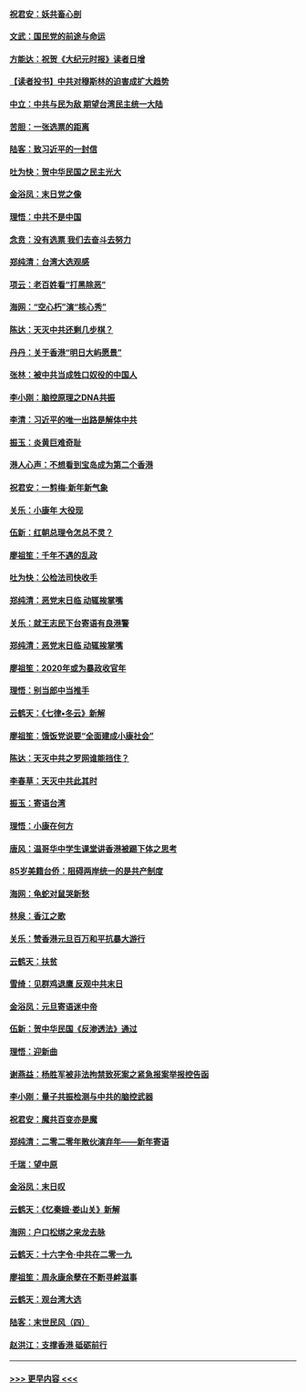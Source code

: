 #### [祝君安：妖共畜心剖](../pages/nsc993/n11794273.md?t=01151811) 
#### [文武：国民党的前途与命运](../pages/nsc993/n11794198.md?t=01151811) 
#### [方能达：祝贺《大纪元时报》读者日增](../pages/nsc993/n11793807.md?t=01151811) 
#### [【读者投书】中共对穆斯林的迫害成扩大趋势](../pages/nsc993/n11791371.md?t=01151811) 
#### [中立：中共与民为敌 期望台湾民主统一大陆](../pages/nsc993/n11790392.md?t=01151811) 
#### [苦胆：一张选票的距离](../pages/nsc993/n11788914.md?t=01151811) 
#### [陆客：致习近平的一封信](../pages/nsc993/n11788867.md?t=01151811) 
#### [吐为快：贺中华民国之民主光大](../pages/nsc993/n11788618.md?t=01151811) 
#### [金浴凤：末日党之像](../pages/nsc993/n11787475.md?t=01151811) 
#### [理悟：中共不是中国](../pages/nsc993/n11787463.md?t=01151811) 
#### [念贲：没有选票  我们去奋斗去努力](../pages/nsc993/n11787398.md?t=01151811) 
#### [郑纯清：台湾大选观感](../pages/nsc993/n11786210.md?t=01151811) 
#### [项云：老百姓看“打黑除恶”](../pages/nsc993/n11785398.md?t=01151811) 
#### [海网：“空心朽”演“核心秀”](../pages/nsc993/n11783874.md?t=01151811) 
#### [陈达：天灭中共还剩几步棋？](../pages/nsc993/n11783719.md?t=01151811) 
#### [丹丹：关于香港“明日大屿愿景”](../pages/nsc993/n11783273.md?t=01151811) 
#### [张林：被中共当成牲口奴役的中国人](../pages/nsc993/n11782397.md?t=01151811) 
#### [李小刚：脑控原理之DNA共振](../pages/nsc993/n11780962.md?t=01151811) 
#### [李清：习近平的唯一出路是解体中共](../pages/nsc993/n11780866.md?t=01151811) 
#### [振玉：炎黄巨难奇耻](../pages/nsc993/n11779632.md?t=01151811) 
#### [港人心声：不想看到宝岛成为第二个香港](../pages/nsc993/n11778817.md?t=01151811) 
#### [祝君安：一剪梅‧新年新气象](../pages/nsc993/n11776340.md?t=01151811) 
#### [关乐：小康年 大役现](../pages/nsc993/n11774213.md?t=01151811) 
#### [伍新：红朝总理令怎总不灵？](../pages/nsc993/n11770813.md?t=01151811) 
#### [廖祖笙：千年不遇的乱政](../pages/nsc993/n11770373.md?t=01151811) 
#### [吐为快：公检法司快收手](../pages/nsc993/n11770359.md?t=01151811) 
#### [郑纯清：恶党末日临 动辄挨掌嘴](../pages/nsc993/n11769912.md?t=01151811) 
#### [关乐：就王志民下台寄语有良港警](../pages/nsc993/n11769903.md?t=01151811) 
#### [郑纯清：恶党末日临 动辄挨掌嘴](../pages/nsc993/n11769356.md?t=01151811) 
#### [廖祖笙：2020年或为暴政收官年](../pages/nsc993/n11768216.md?t=01151811) 
#### [理悟：别当郎中当推手](../pages/nsc993/n11768243.md?t=01151811) 
#### [云鹤天：《七律▪冬云》新解](../pages/nsc993/n11768204.md?t=01151811) 
#### [廖祖笙：饿饭党说要“全面建成小康社会”](../pages/nsc993/n11767482.md?t=01151811) 
#### [陈达：天灭中共之罗网谁能挡住？](../pages/nsc993/n11767465.md?t=01151811) 
#### [李春草：天灭中共此其时](../pages/nsc993/n11767452.md?t=01151811) 
#### [振玉：寄语台湾](../pages/nsc993/n11767432.md?t=01151811) 
#### [理悟：小康在何方](../pages/nsc993/n11767394.md?t=01151811) 
#### [唐风：温哥华中学生课堂讲香港被踢下体之思考](../pages/nsc993/n11766848.md?t=01151811) 
#### [85岁美籍台侨：阻碍两岸统一的是共产制度](../pages/nsc993/n11765043.md?t=01151811) 
#### [海网：龟蛇对鼠哭新愁](../pages/nsc993/n11764895.md?t=01151811) 
#### [林泉：香江之歌](../pages/nsc993/n11764415.md?t=01151811) 
#### [关乐：赞香港元旦百万和平抗暴大游行](../pages/nsc993/n11764382.md?t=01151811) 
#### [云鹤天：扶贫](../pages/nsc993/n11764245.md?t=01151811) 
#### [雪绮：见群鸡退鹰  反观中共末日](../pages/nsc993/n11762112.md?t=01151811) 
#### [金浴凤：元旦寄语迷中帝](../pages/nsc993/n11761788.md?t=01151811) 
#### [伍新：贺中华民国《反渗透法》通过](../pages/nsc993/n11761994.md?t=01151811) 
#### [理悟：迎新曲](../pages/nsc993/n11761152.md?t=01151811) 
#### [谢燕益：杨胜军被非法拘禁致死案之紧急报案举报控告函](../pages/nsc993/n11756134.md?t=01151811) 
#### [李小刚：量子共振检测与中共的脑控武器](../pages/nsc993/n11754518.md?t=01151811) 
#### [祝君安：魔共百变亦是魔](../pages/nsc993/n11754469.md?t=01151811) 
#### [郑纯清：二零二零年散伙演弃年——新年寄语](../pages/nsc993/n11754195.md?t=01151811) 
#### [千瑞：望中原](../pages/nsc993/n11754159.md?t=01151811) 
#### [金浴凤：末日叹](../pages/nsc993/n11752359.md?t=01151811) 
#### [云鹤天：《忆秦娥‧娄山关》新解](../pages/nsc993/n11752348.md?t=01151811) 
#### [海网：户口松绑之来龙去脉](../pages/nsc993/n11752328.md?t=01151811) 
#### [云鹤天：十六字令‧中共在二零一九](../pages/nsc993/n11752305.md?t=01151811) 
#### [廖祖笙：周永康余孽在不断寻衅滋事](../pages/nsc993/n11751013.md?t=01151811) 
#### [云鹤天：观台湾大选](../pages/nsc993/n11751007.md?t=01151811) 
#### [陆客：末世民风（四）](../pages/nsc993/n11749203.md?t=01151811) 
#### [赵洪江：支撑香港 砥砺前行](../pages/nsc993/n11748482.md?t=01151811) 

----
#### [ >>> 更早内容 <<< ](../indexes/nsc993-earlier.md)
